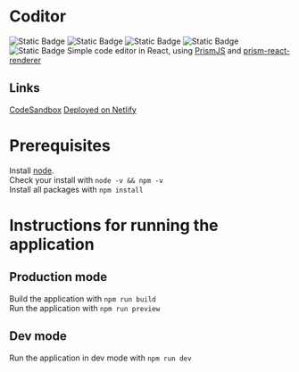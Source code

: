# Coditor
![Static Badge](https://img.shields.io/badge/React-1e1e1e?style=flat-square&logo=react)
![Static Badge](https://img.shields.io/badge/Typescript-1e1e1e?style=flat-square&logo=typescript)
![Static Badge](https://img.shields.io/badge/TailwindCSS-1e1e1e?style=flat-square&logo=tailwindcss)
![Static Badge](https://img.shields.io/badge/Vite-1e1e1e?style=flat-square&logo=vite)
![Static Badge](https://img.shields.io/badge/Prism-1e1e1e?style=flat-square&logo=prismjs)
Simple code editor in React, using [PrismJS](https://github.com/PrismJS/prism) and [prism-react-renderer](https://github.com/FormidableLabs/prism-react-renderer)

## Links 
[CodeSandbox](https://codesandbox.io/p/github/pranavTripathi02/coditor-react-prism/master)
[Deployed on Netlify](https://bright-hamster-114d29.netlify.app/)

# Prerequisites

Install [node](https://nodejs.org/en/download/).  
Check your install with `node -v && npm -v`  
Install all packages with `npm install`  

# Instructions for running the application

## Production mode

Build the application with `npm run build`  
Run the application with `npm run preview`

## Dev mode

Run the application in dev mode with `npm run dev`
